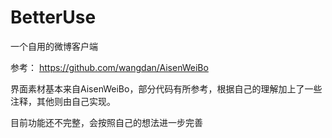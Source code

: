 # BetterUse
一个自用的微博客户端

参考： https://github.com/wangdan/AisenWeiBo  

界面素材基本来自AisenWeiBo，部分代码有所参考，根据自己的理解加上了一些注释，其他则由自己实现。

目前功能还不完整，会按照自己的想法进一步完善

